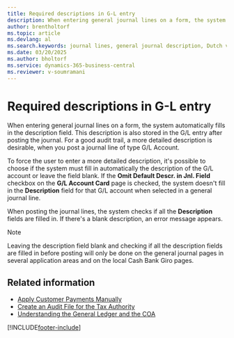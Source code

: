 ```yaml
---
title: Required descriptions in G-L entry
description: When entering general journal lines on a form, the system automatically fills in the description field.
author: brentholtorf
ms.topic: article
ms.devlang: al
ms.search.keywords: journal lines, general journal description, Dutch version, Netherlands
ms.date: 03/20/2025
ms.author: bholtorf
ms.service: dynamics-365-business-central
ms.reviewer: v-soumramani
---
```


# Required descriptions in G-L entry

When entering general journal lines on a form, the system automatically fills in the description field. This description is also stored in the G/L entry after posting the journal. For a good audit trail, a more detailed description is desirable, when you post a journal line of type G/L Account.  

To force the user to enter a more detailed description, it's possible to choose if the system must fill in automatically the description of the G/L account or leave the field blank. If the **Omit Default Descr. in Jnl. Field** checkbox on the **G/L Account Card** page is checked, the system doesn't fill in the **Description** field for that G/L account when selected in a general journal line.  

When posting the journal lines, the system checks if all the **Description** fields are filled in. If there's a blank description, an error message appears.  

> [!NOTE]  
> Leaving the description field blank and checking if all the description fields are filled in before posting will only be done on the general journal pages in several application areas and on the local Cash Bank Giro pages.  

## Related information

- [Apply Customer Payments Manually](../../receivables-how-apply-sales-transactions-manually.md)  
- [Create an Audit File for the Tax Authority](how-to-create-an-audit-file-for-the-tax-authority.md)  
- [Understanding the General Ledger and the COA](../../finance-general-ledger.md)  

[!INCLUDE[footer-include](../../includes/footer-banner.md)]
